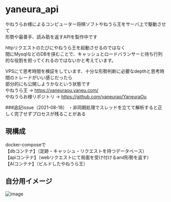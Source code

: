 # yaneura_api

やねうらお様によるコンピューター将棋ソフトやねうら王をサーバ上で駆動させて<br>
形勢や最善手、読み筋を返すAPIを製作中です<br>

httpリクエストのたびにやねうら王を起動させるのではなく<br>
間にMysqlなどのDBを挟むことで、キャッシュとロードバランサーと待ち行列的な役割を担ってくれるのではないかと考えています。<br>

VPSにて思考時間を検証をしています、十分な形勢判断に必要なdepthと思考時間のトレードがいい感じだったら<br>
部分的にも公開しようかなという状態です<br>
やねうら王 -> https://yaneuraou.yaneu.com/ <br>
やねうらお様リポジトリ -> https://github.com/yaneurao/YaneuraOu


###追記issue（2021-08-18）
・非同期処理でスレッドを立てて解析すると正しく完了せずプロセスが残ることがある<br>


## 現構成
docker-composeで<br>
【dbコンテナ】（定跡・キャッシュ・リクエストを持つデータベース）<br>
【apiコンテナ】（webリクエストにて局面を受け付けるand形勢を返す）<br>
【AIコンテナ】（ビルドしたやねうら王）<br>
## 自分用イメージ
![image](https://user-images.githubusercontent.com/41203239/125211429-40589c00-e2e1-11eb-8ffc-51d68347872d.png)
